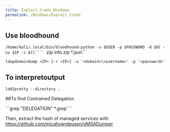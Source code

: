 ```yaml
---
title: Exploit_Creds_Windows
permalink: /Windows/Exploit_Creds
---
```


## Use bloodhound ##
```/home/kali/.local/bin/bloodhound-python -u $USER -p $PASSWORD -d $DC -ns $IP -c All````
```zip info.zip *.json```

```ldapdomaindump <IP> [-r <IP>] -u '<domain>\<username>' -p '<password>'```
## To interpretoutput
```ldd2pretty --directory .```

##To find Contrained Delegation

```grep "DELEGATION" *.grep```` 

Then, extract the hash of managed services with https://github.com/micahvandeusen/gMSADumper
